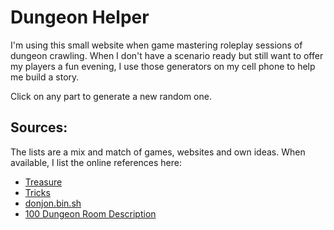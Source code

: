 # Dungeon Helper

I'm using this small website when game mastering roleplay sessions of dungeon
crawling. When I don't have a scenario ready but still want to offer my players
a fun evening, I use those generators on my cell phone to help me build a story.

Click on any part to generate a new random one.

## Sources:

The lists are a mix and match of games, websites and own ideas. When
available, I list the online references here:

- [Treasure](http://angband.oook.cz/steamband/Treasure.pdf)
- [Tricks](http://angband.oook.cz/steamband/Tricks.pdf)
- [donjon.bin.sh](https://donjon.bin.sh/)
- [100 Dungeon Room Description](http://archive.wizards.com/default.asp?x=dnd/ru/20051026a&page=2)
